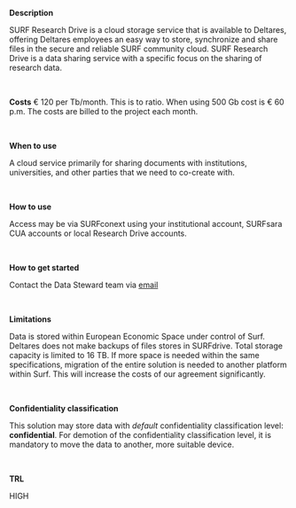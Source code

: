 **Description**

SURF Research Drive is a cloud storage service that is available to Deltares, offering Deltares employees an easy way to store, synchronize and share files in the secure and reliable SURF community cloud. SURF Research Drive is a data sharing service with a specific focus on the sharing of research data.

&nbsp;

**Costs**
€ 120 per Tb/month. This is to ratio. When using 500 Gb cost is € 60 p.m. The costs are billed to the project each month.

&nbsp;

**When to use**

A cloud service primarily for sharing documents with institutions, universities, and other parties that we need to co-create with.

&nbsp;

**How to use**

Access may be via SURFconext using your institutional account, SURFsara CUA accounts or local Research Drive accounts.

&nbsp;

**How to get started**

Contact the Data Steward team via [email](mailto:datastewards@deltares.nl)

&nbsp;

**Limitations**

Data is stored within European Economic Space under control of Surf. Deltares does not make backups of files stores in SURFdrive. Total storage capacity is limited to 16 TB. If more space is needed within the same specifications, migration of the entire solution is needed to another platform within Surf. This will increase the costs of our agreement significantly. 

&nbsp;

**Confidentiality classification**

This solution may store data with _default_ confidentiality classification level: __confidential__. For demotion of the confidentiality classification level, it is mandatory to move the data to another, more suitable device.

&nbsp;

**TRL**

HIGH
